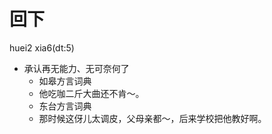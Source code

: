 # 回下
huei2 xia6(dt:5)
+ 承认再无能力、无可奈何了
  * 如皋方言词典
  - 他吃咖二斤大曲还不肯～。
  * 东台方言词典
  - 那时候这伢儿太调皮，父母亲都～，后来学校把他教好啊。

